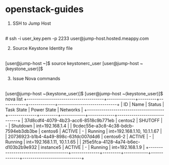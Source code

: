 # openstack-guides

1. SSH to Jump Host
<br />
# ssh -i user_key.pem -p 2233 user@jump-host.hosted.meappy.com

2. Source Keystone Identity file
<br />
[user@jump-host ~]$ source  keystonerc_user
[user@jump-host ~(keystone_user)]$ 

3. Issue Nova commands
<br />
[user@jump-host ~(keystone_user)]$ 
[user@jump-host ~(keystone_user)]$ nova list
+--------------------------------------+--------------+---------+------------+-------------+-----------------------------+
| ID                                   | Name         | Status  | Task State | Power State | Networks                    |
+--------------------------------------+--------------+---------+------------+-------------+-----------------------------+
| 37d8cdf4-4079-4b23-acc6-8518c9b771eb | centos2      | SHUTOFF | -          | Shutdown    | int=192.168.1.4             |
| 9cdec55e-a3c8-4c38-bdcb-7594eb3db3be | centos6      | ACTIVE  | -          | Running     | int=192.168.1.10, 10.1.1.67 |
| 20736923-b1b4-4a49-898c-63fdc007d4d6 | centos6-2    | ACTIVE  | -          | Running     | int=192.168.1.11, 10.1.1.65 |
| 2f5e5fca-4128-4a74-b6ec-d103b2b9e932 | instance5    | ACTIVE  | -          | Running     | int=192.168.1.9             |
+--------------------------------------+--------------+---------+------------+-------------+-----------------------------+
